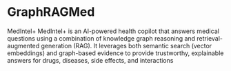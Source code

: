 # GraphRAGMed
MedIntel+ MedIntel+ is an AI-powered health copilot that answers medical questions using a combination of knowledge graph reasoning and retrieval-augmented generation (RAG). It leverages both semantic search (vector embeddings) and graph-based evidence to provide trustworthy, explainable answers for drugs, diseases, side effects, and interactions
